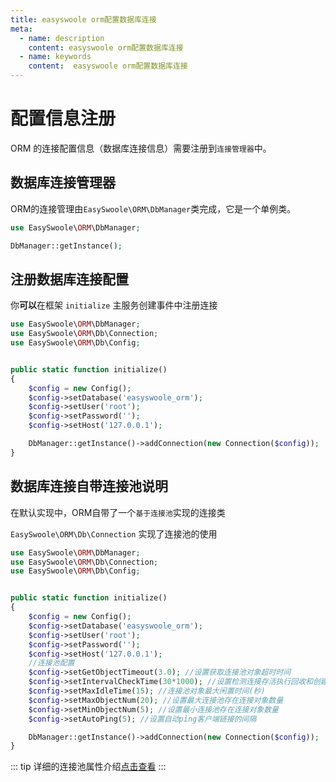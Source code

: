 ```yaml
---
title: easyswoole orm配置数据库连接
meta:
  - name: description
    content: easyswoole orm配置数据库连接
  - name: keywords
    content:  easyswoole orm配置数据库连接
---
```


# 配置信息注册

ORM 的连接配置信息（数据库连接信息）需要注册到`连接管理器`中。

## 数据库连接管理器

ORM的连接管理由```EasySwoole\ORM\DbManager```类完成，它是一个单例类。

```php
use EasySwoole\ORM\DbManager;

DbManager::getInstance();
```


## 注册数据库连接配置

你**可以**在框架 `initialize` 主服务创建事件中注册连接

```php
use EasySwoole\ORM\DbManager;
use EasySwoole\ORM\Db\Connection;
use EasySwoole\ORM\Db\Config;


public static function initialize()
{
    $config = new Config();
    $config->setDatabase('easyswoole_orm');
    $config->setUser('root');
    $config->setPassword('');
    $config->setHost('127.0.0.1');

    DbManager::getInstance()->addConnection(new Connection($config));
}
```


## 数据库连接自带连接池说明

在默认实现中，ORM自带了一个`基于连接池`实现的连接类

`EasySwoole\ORM\Db\Connection` 实现了连接池的使用

```php
use EasySwoole\ORM\DbManager;
use EasySwoole\ORM\Db\Connection;
use EasySwoole\ORM\Db\Config;


public static function initialize()
{
    $config = new Config();
    $config->setDatabase('easyswoole_orm');
    $config->setUser('root');
    $config->setPassword('');
    $config->setHost('127.0.0.1');
    //连接池配置
    $config->setGetObjectTimeout(3.0); //设置获取连接池对象超时时间
    $config->setIntervalCheckTime(30*1000); //设置检测连接存活执行回收和创建的周期
    $config->setMaxIdleTime(15); //连接池对象最大闲置时间(秒)
    $config->setMaxObjectNum(20); //设置最大连接池存在连接对象数量
    $config->setMinObjectNum(5); //设置最小连接池存在连接对象数量
    $config->setAutoPing(5); //设置自动ping客户端链接的间隔

    DbManager::getInstance()->addConnection(new Connection($config));
}
```

::: tip
详细的连接池属性介绍[点击查看](../Pool/config.md)
:::
